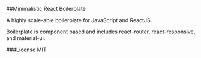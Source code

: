 ##Minimalistic React Boilerplate

A highly scale-able boilerplate for JavaScript and ReactJS.

Boilerplate is component based and includes react-router, react-responsive, and material-ui.

###License
MIT
